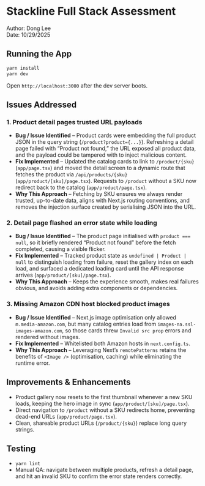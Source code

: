 # Stackline Full Stack Assessment
Author: Dong Lee  
Date: 10/29/2025

## Running the App
```bash
yarn install
yarn dev
```
Open `http://localhost:3000` after the dev server boots.

## Issues Addressed

### 1. Product detail pages trusted URL payloads
- **Bug / Issue Identified** – Product cards were embedding the full product JSON in the query string (`/product?product={...}`). Refreshing a detail page failed with “Product not found,” the URL exposed all product data, and the payload could be tampered with to inject malicious content.  
- **Fix Implemented** – Updated the catalog cards to link to `/product/{sku}` (`app/page.tsx`) and moved the detail screen to a dynamic route that fetches the product via `/api/products/{sku}` (`app/product/[sku]/page.tsx`). Requests to `/product` without a SKU now redirect back to the catalog (`app/product/page.tsx`).  
- **Why This Approach** – Fetching by SKU ensures we always render trusted, up-to-date data, aligns with Next.js routing conventions, and removes the injection surface created by serialising JSON into the URL.

### 2. Detail page flashed an error state while loading
- **Bug / Issue Identified** – The product page initialised with `product === null`, so it briefly rendered “Product not found” before the fetch completed, causing a visible flicker.  
- **Fix Implemented** – Tracked product state as `undefined | Product | null` to distinguish loading from failure, reset the gallery index on each load, and surfaced a dedicated loading card until the API response arrives (`app/product/[sku]/page.tsx`).  
- **Why This Approach** – Keeps the experience smooth, makes real failures obvious, and avoids adding extra components or dependencies.

### 3. Missing Amazon CDN host blocked product images
- **Bug / Issue Identified** – Next.js image optimisation only allowed `m.media-amazon.com`, but many catalog entries load from `images-na.ssl-images-amazon.com`, so those cards threw `Invalid src prop` errors and rendered without images.  
- **Fix Implemented** – Whitelisted both Amazon hosts in `next.config.ts`.  
- **Why This Approach** – Leveraging Next’s `remotePatterns` retains the benefits of `<Image />` (optimisation, caching) while eliminating the runtime error.

## Improvements & Enhancements
- Product gallery now resets to the first thumbnail whenever a new SKU loads, keeping the hero image in sync (`app/product/[sku]/page.tsx`).  
- Direct navigation to `/product` without a SKU redirects home, preventing dead-end URLs (`app/product/page.tsx`).  
- Clean, shareable product URLs (`/product/{sku}`) replace long query strings.

## Testing
- `yarn lint`  
- Manual QA: navigate between multiple products, refresh a detail page, and hit an invalid SKU to confirm the error state renders correctly.
